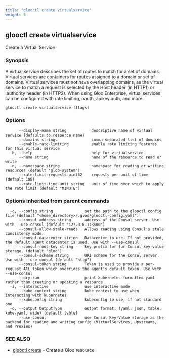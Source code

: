 ```yaml
---
title: "glooctl create virtualservice"
weight: 5
---
```

## glooctl create virtualservice

Create a Virtual Service

### Synopsis

A virtual service describes the set of routes to match for a set of domains. 
Virtual services are containers for routes assigned to a domain or set of domains. 
Virtual services must not have overlapping domains, as the virtual service to match a request is selected by the Host header (in HTTP1) or :authority header (in HTTP2). When using Gloo Enterprise, virtual services can be configured with rate limiting, oauth, apikey auth, and more.

```
glooctl create virtualservice [flags]
```

### Options

```
      --display-name string           descriptive name of virtual service (defaults to resource name)
      --domains strings               comma separated list of domains
      --enable-rate-limiting          enable rate limiting features for this virtual service
  -h, --help                          help for virtualservice
      --name string                   name of the resource to read or write
  -n, --namespace string              namespace for reading or writing resources (default "gloo-system")
      --rate-limit-requests uint32    requests per unit of time (default 100)
      --rate-limit-time-unit string   unit of time over which to apply the rate limit (default "MINUTE")
```

### Options inherited from parent commands

```
  -c, --config string              set the path to the glooctl config file (default "<home_directory>/.gloo/glooctl-config.yaml")
      --consul-address string      address of the Consul server. Use with --use-consul (default "127.0.0.1:8500")
      --consul-allow-stale-reads   Allows reading using Consul's stale consistency mode.
      --consul-datacenter string   Datacenter to use. If not provided, the default agent datacenter is used. Use with --use-consul
      --consul-root-key string     key prefix for for Consul key-value storage. (default "gloo")
      --consul-scheme string       URI scheme for the Consul server. Use with --use-consul (default "http")
      --consul-token string        Token is used to provide a per-request ACL token which overrides the agent's default token. Use with --use-consul
      --dry-run                    print kubernetes-formatted yaml rather than creating or updating a resource
  -i, --interactive                use interactive mode
      --kube-context string        kube context to use when interacting with kubernetes
      --kubeconfig string          kubeconfig to use, if not standard one
  -o, --output OutputType          output format: (yaml, json, table, kube-yaml, wide) (default table)
      --use-consul                 use Consul Key-Value storage as the backend for reading and writing config (VirtualServices, Upstreams, and Proxies)
```

### SEE ALSO

* [glooctl create](../glooctl_create)	 - Create a Gloo resource


